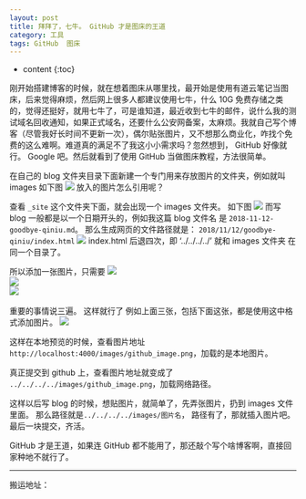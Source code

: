 ```yaml
---
layout: post
title: 拜拜了，七牛。 GitHub 才是图床的王道
category: 工具
tags: GitHub  图床
---
```

* content
{:toc}

刚开始搭建博客的时候，就在想着图床从哪里找，最开始是使用有道云笔记当图床，后来觉得麻烦，然后网上很多人都建议使用七牛，什么 10G 免费存储之类的，觉得还挺好，就用七牛了，可是谁知道，最近收到七牛的邮件，说什么我的测试域名回收通知，如果正式域名，还要什么公安网备案，太麻烦。我就自己写个博客（尽管我好长时间不更新一次），偶尔贴张图片，又不想那么商业化，咋找个免费的这么难啊。难道真的满足不了我这小小需求吗？忽然想到， GitHub 好像就行。 Google 吧。然后就看到了使用 GitHub 当做图床教程，方法很简单。

在自己的 blog 文件夹目录下面新建一个专门用来存放图片的文件夹，例如就叫 images
如下图
![](../../../../images/github_image_1.png)
放入的图片怎么引用呢？

查看 `_site` 这个文件夹下面，就会出现一个 images 文件夹。
如下图
![](../../../../images/github_image_2.png)
而写 blog 一般都是以一个日期开头的，例如我这篇 blog 文件名 是 `2018-11-12-goodbye-qiniu.md`。 那么生成网页的文件路径就是：  `2018/11/12/goodbye-qiniu/index.html`
![](../../../../images/github_image_3.png)
index.html 后退四次，即  ‘../../../../’ 就和 images 文件夹 在同一个目录了。

所以添加一张图片，只需要
<font color="#ff000" >
![](../../../../images/图片名)<br>
![](../../../../images/图片名)<br>
![](../../../../images/图片名)<br><br>
</font>
重要的事情说三遍。 这样就行了
例如上面三张，包括下面这张，都是使用这中格式添加图片。
![](../../../../images/github_image_4.png)


这样在本地预览的时候，查看图片地址 `http://localhost:4000/images/github_image.png`，加载的是本地图片。

真正提交到 github 上，查看图片地址就变成了  `../../../../images/github_image.png`，加载网络路径。

这样以后写 blog 的时候，想贴图片，就简单了，先弄张图片，扔到 images 文件里面。
那么路径就是`../../../../images/图片名`， 路径有了，那就插入图片吧。 最后一块提交，齐活。  

GitHub 才是王道，如果连 GitHub 都不能用了，那还敲个写个啥博客啊，直接回家种地不就行了。

---
搬运地址：    
